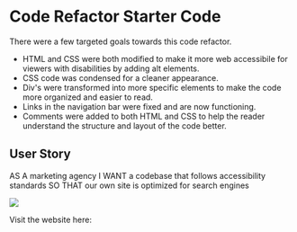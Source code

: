 # Code Refactor Starter Code

There were a few targeted goals towards this code refactor.

- HTML and CSS were both modified to make it more web accessibile for viewers with disabilities by adding alt elements.
- CSS code was condensed for a cleaner appearance.
- Div's were transformed into more specific elements to make the code more organized and easier to read.
- Links in the navigation bar were fixed and are now functioning.
- Comments were added to both HTML and CSS to help the reader understand the structure and layout of the code better.

## User Story

AS A marketing agency
I WANT a codebase that follows accessibility standards
SO THAT our own site is optimized for search engines

<img src="https://courses.bootcampspot.com/courses/1041/files/1221238/preview">

Visit the website here:
